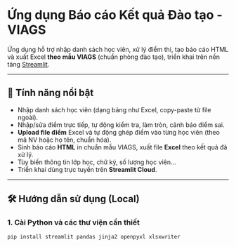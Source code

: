 # Ứng dụng Báo cáo Kết quả Đào tạo - VIAGS

Ứng dụng hỗ trợ nhập danh sách học viên, xử lý điểm thi, tạo báo cáo HTML và xuất Excel **theo mẫu VIAGS** (chuẩn phòng đào tạo), triển khai trên nền tảng [Streamlit](https://streamlit.io).

---

## 🚀 **Tính năng nổi bật**

- Nhập danh sách học viên (dạng bảng như Excel, copy-paste từ file ngoài).
- Nhập/sửa điểm trực tiếp, tự động kiểm tra, làm tròn, cảnh báo điểm sai.
- **Upload file điểm** Excel và tự động ghép điểm vào từng học viên (theo mã NV hoặc họ tên, chuẩn hóa).
- Sinh báo cáo **HTML** in chuẩn mẫu VIAGS, xuất file **Excel** theo kết quả đã xử lý.
- Tùy biến thông tin lớp học, chữ ký, số lượng học viên…
- Triển khai dùng trực tuyến trên **Streamlit Cloud**.

---

## 🛠️ **Hướng dẫn sử dụng (Local)**

### **1. Cài Python và các thư viện cần thiết**
```sh
pip install streamlit pandas jinja2 openpyxl xlsxwriter
